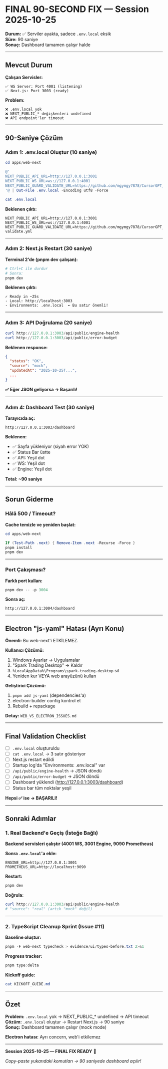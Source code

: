 # FINAL 90-SECOND FIX — Session 2025-10-25

**Durum:** ✅ Serviler ayakta, sadece `.env.local` eksik  
**Süre:** 90 saniye  
**Sonuç:** Dashboard tamamen çalışır halde

---

## Mevcut Durum

**Çalışan Servisler:**
```
✅ WS Server: Port 4001 (listening)
✅ Next.js: Port 3003 (ready)
```

**Problem:**
```
❌ .env.local yok
❌ NEXT_PUBLIC_* değişkenleri undefined
❌ API endpoint'ler timeout
```

---

## 90-Saniye Çözüm

### Adım 1: .env.local Oluştur (10 saniye)

```powershell
cd apps/web-next

@'
NEXT_PUBLIC_API_URL=http://127.0.0.1:3001
NEXT_PUBLIC_WS_URL=ws://127.0.0.1:4001
NEXT_PUBLIC_GUARD_VALIDATE_URL=https://github.com/mgymgy7878/CursorGPT_IDE/actions/workflows/guard-validate.yml
'@ | Out-File .env.local -Encoding utf8 -Force

cat .env.local
```

**Beklenen çıktı:**
```
NEXT_PUBLIC_API_URL=http://127.0.0.1:3001
NEXT_PUBLIC_WS_URL=ws://127.0.0.1:4001
NEXT_PUBLIC_GUARD_VALIDATE_URL=https://github.com/mgymgy7878/CursorGPT_IDE/actions/workflows/guard-validate.yml
```

---

### Adım 2: Next.js Restart (30 saniye)

**Terminal 2'de (pnpm dev çalışan):**

```powershell
# Ctrl+C ile durdur
# Sonra:
pnpm dev
```

**Beklenen çıktı:**
```
✓ Ready in ~25s
- Local: http://localhost:3003
- Environments: .env.local  ← Bu satır önemli!
```

---

### Adım 3: API Doğrulama (20 saniye)

```powershell
curl http://127.0.0.1:3003/api/public/engine-health
curl http://127.0.0.1:3003/api/public/error-budget
```

**Beklenen response:**
```json
{
  "status": "OK",
  "source": "mock",
  "updatedAt": "2025-10-25T...",
  ...
}
```

**✅ Eğer JSON geliyorsa → Başarılı!**

---

### Adım 4: Dashboard Test (30 saniye)

**Tarayıcıda aç:**
```
http://127.0.0.1:3003/dashboard
```

**Beklenen:**
- ✅ Sayfa yükleniyor (siyah error YOK)
- ✅ Status Bar üstte
- ✅ API: Yeşil dot
- ✅ WS: Yeşil dot  
- ✅ Engine: Yeşil dot

**Total: ~90 saniye**

---

## Sorun Giderme

### Hâlâ 500 / Timeout?

**Cache temizle ve yeniden başlat:**
```powershell
cd apps/web-next

If (Test-Path .next) { Remove-Item .next -Recurse -Force }
pnpm install
pnpm dev
```

---

### Port Çakışması?

**Farklı port kullan:**
```powershell
pnpm dev -- -p 3004
```

**Sonra aç:**
```
http://127.0.0.1:3004/dashboard
```

---

## Electron "js-yaml" Hatası (Ayrı Konu)

**Önemli:** Bu web-next'i ETKİLEMEZ.

**Kullanıcı Çözümü:**
1. Windows Ayarlar → Uygulamalar
2. "Spark Trading Desktop" → Kaldır
3. `%LocalAppData%\Programs\spark-trading-desktop` sil
4. Yeniden kur VEYA web arayüzünü kullan

**Geliştirici Çözümü:**
1. `pnpm add js-yaml` (dependencies'a)
2. electron-builder config kontrol et
3. Rebuild + repackage

**Detay:** `WEB_VS_ELECTRON_ISSUES.md`

---

## Final Validation Checklist

- [ ] `.env.local` oluşturuldu
- [ ] `cat .env.local` → 3 satır gösteriyor
- [ ] Next.js restart edildi
- [ ] Startup log'da "Environments: .env.local" var
- [ ] `/api/public/engine-health` → JSON döndü
- [ ] `/api/public/error-budget` → JSON döndü
- [ ] Dashboard yüklendi (http://127.0.0.1:3003/dashboard)
- [ ] Status bar tüm noktalar yeşil

**Hepsi ✅ ise → BAŞARILI!**

---

## Sonraki Adımlar

### 1. Real Backend'e Geçiş (İsteğe Bağlı)

**Backend servisleri çalıştır (4001 WS, 3001 Engine, 9090 Prometheus)**

**Sonra `.env.local`'a ekle:**
```
ENGINE_URL=http://127.0.0.1:3001
PROMETHEUS_URL=http://localhost:9090
```

**Restart:**
```powershell
pnpm dev
```

**Doğrula:**
```powershell
curl http://127.0.0.1:3003/api/public/engine-health
# "source": "real" (artık "mock" değil)
```

---

### 2. TypeScript Cleanup Sprint (Issue #11)

**Baseline oluştur:**
```powershell
pnpm -F web-next typecheck > evidence/ui/types-before.txt 2>&1
```

**Progress tracker:**
```powershell
pnpm type:delta
```

**Kickoff guide:**
```powershell
cat KICKOFF_GUIDE.md
```

---

## Özet

**Problem:** `.env.local` yok → NEXT_PUBLIC_* undefined → API timeout  
**Çözüm:** `.env.local` oluştur → Restart Next.js → 90 saniye  
**Sonuç:** Dashboard tamamen çalışır (mock mode)

**Electron hatası:** Ayrı concern, web'i etkilemez

---

**Session 2025-10-25 — FINAL FIX READY** 🚀

*Copy-paste yukarıdaki komutları → 90 saniyede dashboard açılır!*

